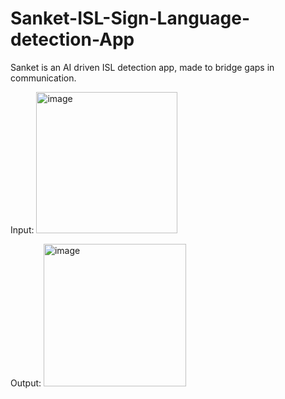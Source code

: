 # Sanket-ISL-Sign-Language-detection-App
Sanket is an AI driven ISL detection app, made to bridge gaps in communication.

Input:
<img width="226" alt="image" src="https://github.com/TaranNambi/Sanket-ISL-Sign-Language-detection-App/assets/142226477/32dd09f5-020a-4359-bcd3-1c3052e478eb">

Output:
<img width="228" alt="image" src="https://github.com/TaranNambi/Sanket-ISL-Sign-Language-detection-App/assets/142226477/9bd3231b-d9ae-4dd6-9e3c-5ef526ef148a">
